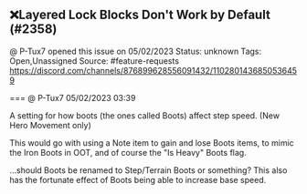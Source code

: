 ## ❌Layered Lock Blocks Don't Work by Default (#2358)
@ P-Tux7 opened this issue on 05/02/2023
Status: unknown
Tags: Open,Unassigned
Source: #feature-requests https://discord.com/channels/876899628556091432/1102801436850536459


=== @ P-Tux7 05/02/2023 03:39

A setting for how boots (the ones called Boots) affect step speed. (New Hero Movement only)

This would go with using a Note item to gain and lose Boots items, to mimic the Iron Boots in OOT, and of course the "Is Heavy" Boots flag.

...should Boots be renamed to Step/Terrain Boots or something?
This also has the fortunate effect of Boots being able to increase base speed.
